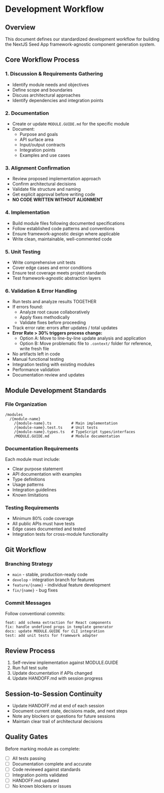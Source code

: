 # Development Workflow

## Overview
This document defines our standardized development workflow for building the NextJS Seed App framework-agnostic component generation system.

## Core Workflow Process

### 1. Discussion & Requirements Gathering
- Identify module needs and objectives
- Define scope and boundaries
- Discuss architectural approaches
- Identify dependencies and integration points

### 2. Documentation
- Create or update `MODULE.GUIDE.md` for the specific module
- Document:
  - Purpose and goals
  - API surface area
  - Input/output contracts
  - Integration points
  - Examples and use cases

### 3. Alignment Confirmation
- Review proposed implementation approach
- Confirm architectural decisions
- Validate file structure and naming
- Get explicit approval before writing code
- **NO CODE WRITTEN WITHOUT ALIGNMENT**

### 4. Implementation
- Build module files following documented specifications
- Follow established code patterns and conventions
- Ensure framework-agnostic design where applicable
- Write clean, maintainable, well-commented code

### 5. Unit Testing
- Write comprehensive unit tests
- Cover edge cases and error conditions
- Ensure test coverage meets project standards
- Test framework-agnostic abstraction layers

### 6. Validation & Error Handling
- Run tests and analyze results TOGETHER
- If errors found:
  - Analyze root cause collaboratively
  - Apply fixes methodically
  - Validate fixes before proceeding
- Track error rate: errors after updates / total updates
- **Error Rate > 30% triggers process change:**
  - Option A: Move to line-by-line update analysis and application
  - Option B: Move problematic file to `.context/` folder for reference, write fresh file
- No artifacts left in code
- Manual functional testing
- Integration testing with existing modules
- Performance validation
- Documentation review and updates

## Module Development Standards

### File Organization
```
/modules
  /{module-name}
    /{module-name}.ts         # Main implementation
    /{module-name}.test.ts    # Unit tests
    /{module-name}.types.ts   # TypeScript types/interfaces
    /MODULE.GUIDE.md          # Module documentation
```

### Documentation Requirements
Each module must include:
- Clear purpose statement
- API documentation with examples
- Type definitions
- Usage patterns
- Integration guidelines
- Known limitations

### Testing Requirements
- Minimum 80% code coverage
- All public APIs must have tests
- Edge cases documented and tested
- Integration tests for cross-module functionality

## Git Workflow

### Branching Strategy
- `main` - stable, production-ready code
- `develop` - integration branch for features
- `feature/{name}` - individual feature development
- `fix/{name}` - bug fixes

### Commit Messages
Follow conventional commits:
```
feat: add schema extraction for React components
fix: handle undefined props in template generator
docs: update MODULE.GUIDE for CLI integration
test: add unit tests for framework adapter
```

## Review Process
1. Self-review implementation against MODULE.GUIDE
2. Run full test suite
3. Update documentation if APIs changed
4. Update HANDOFF.md with session progress

## Session-to-Session Continuity
- Update HANDOFF.md at end of each session
- Document current state, decisions made, and next steps
- Note any blockers or questions for future sessions
- Maintain clear trail of architectural decisions

## Quality Gates
Before marking module as complete:
- [ ] All tests passing
- [ ] Documentation complete and accurate
- [ ] Code reviewed against standards
- [ ] Integration points validated
- [ ] HANDOFF.md updated
- [ ] No known blockers or issues
